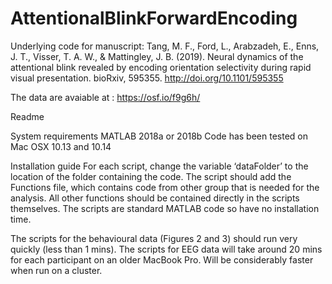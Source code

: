 # AttentionalBlinkForwardEncoding
Underlying code for manuscript: Tang, M. F., Ford, L., Arabzadeh, E., Enns, J. T., Visser, T. A. W., &amp; Mattingley, J. B. (2019). Neural dynamics of the attentional blink revealed by encoding orientation selectivity during rapid visual presentation. bioRxiv, 595355. http://doi.org/10.1101/595355

The data are avaiable at : https://osf.io/f9g6h/

Readme

System requirements 
MATLAB 2018a or 2018b
Code has been tested on Mac OSX 10.13 and 10.14

Installation guide
For each script, change the variable ‘dataFolder’ to the location of the folder containing the code. The script should add the Functions file, which contains code from other group that is needed for the analysis. All other functions should be contained directly in the scripts themselves. The scripts are standard MATLAB code so have no installation time. 


The scripts for the behavioural data (Figures 2 and 3) should run very quickly (less than 1 mins). The scripts for EEG data will take around 20 mins for each participant on an older MacBook Pro. Will be considerably faster when run on a cluster. 
